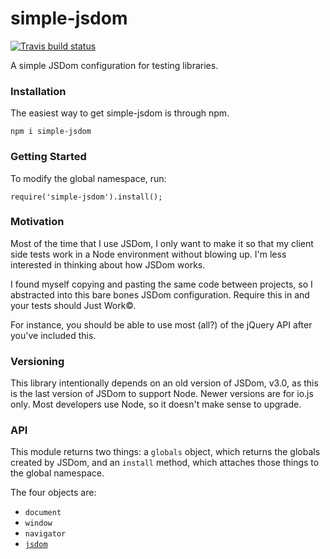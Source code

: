 # simple-jsdom
[![Travis build status](http://img.shields.io/travis/jmeas/simple-jsdom.svg?style=flat)](https://travis-ci.org/jmeas/simple-jsdom)

A simple JSDom configuration for testing libraries.

### Installation

The easiest way to get simple-jsdom is through npm.

`npm i simple-jsdom`

### Getting Started

To modify the global namespace, run:

`require('simple-jsdom').install();`

### Motivation

Most of the time that I use JSDom, I only want to make it so that my client side tests
work in a Node environment without blowing up. I'm less interested in thinking
about how JSDom works.

I found myself copying and pasting the same code between projects, so I abstracted into
this bare bones JSDom configuration. Require this in and your tests should Just Work©.

For instance, you should be able to use most (all?) of the jQuery API after you've included this.

### Versioning

This library intentionally depends on an old version of JSDom, v3.0, as this is the last version
of JSDom to support Node. Newer versions are for io.js only. Most developers use Node,
so it doesn't make sense to upgrade.

### API

This module returns two things: a `globals` object, which returns the globals created by JSDom,
and an `install` method, which attaches those things to the global namespace.

The four objects are:

- `document`
- `window`
- `navigator`
- [`jsdom`](https://github.com/tmpvar/jsdom#for-the-hardcore-jsdomjsdom)
